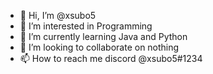 - 👋 Hi, I’m @xsubo5
- 👀 I’m interested in Programming
- 🌱 I’m currently learning Java and Python
- 💞️ I’m looking to collaborate on nothing
- 📫 How to reach me discord @xsubo5#1234
